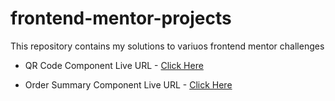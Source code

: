 # frontend-mentor-projects
This repository contains my solutions to variuos frontend mentor challenges


- QR Code Component Live URL - [Click Here](https://vishnu-31.github.io/frontend-mentor-projects/qr-code-component-main/)

- Order Summary Component Live URL - [Click Here](https://vishnu-31.github.io/frontend-mentor-projects/order-summary-component-main/)